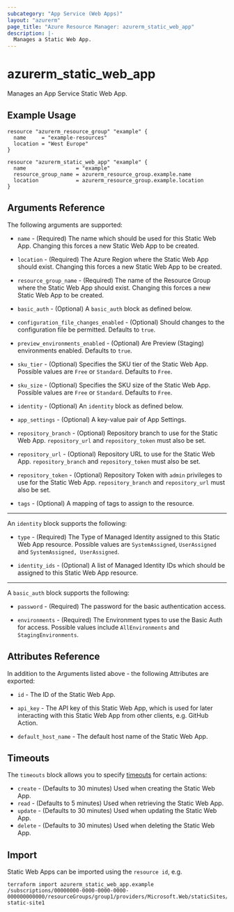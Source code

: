 ```yaml
---
subcategory: "App Service (Web Apps)"
layout: "azurerm"
page_title: "Azure Resource Manager: azurerm_static_web_app"
description: |-
  Manages a Static Web App.
---
```


# azurerm_static_web_app

Manages an App Service Static Web App.

## Example Usage

```hcl
resource "azurerm_resource_group" "example" {
  name     = "example-resources"
  location = "West Europe"
}

resource "azurerm_static_web_app" "example" {
  name                = "example"
  resource_group_name = azurerm_resource_group.example.name
  location            = azurerm_resource_group.example.location
}
```

## Arguments Reference

The following arguments are supported:

* `name` - (Required) The name which should be used for this Static Web App. Changing this forces a new Static Web App to be created.

* `location` - (Required) The Azure Region where the Static Web App should exist. Changing this forces a new Static Web App to be created.

* `resource_group_name` - (Required) The name of the Resource Group where the Static Web App should exist. Changing this forces a new Static Web App to be created.

* `basic_auth` - (Optional) A `basic_auth` block as defined below.

* `configuration_file_changes_enabled` - (Optional) Should changes to the configuration file be permitted. Defaults to `true`.

* `preview_environments_enabled` - (Optional) Are Preview (Staging) environments enabled. Defaults to `true`.

* `sku_tier` - (Optional) Specifies the SKU tier of the Static Web App. Possible values are `Free` or `Standard`. Defaults to `Free`.

* `sku_size` - (Optional) Specifies the SKU size of the Static Web App. Possible values are `Free` or `Standard`. Defaults to `Free`.

* `identity` - (Optional) An `identity` block as defined below.

* `app_settings` - (Optional) A key-value pair of App Settings.

* `repository_branch` - (Optional) Repository branch to use for the Static Web App. `repository_url` and `repository_token` must also be set.

* `repository_url` - (Optional) Repository URL to use for the Static Web App. `repository_branch` and `repository_token` must also be set.

* `repository_token` - (Optional) Repository Token with `admin` privileges to use for the Static Web App. `repository_branch` and `repository_url` must also be set.

* `tags` - (Optional) A mapping of tags to assign to the resource.

---

An `identity` block supports the following:

* `type` - (Required) The Type of Managed Identity assigned to this Static Web App resource. Possible values are `SystemAssigned`, `UserAssigned` and `SystemAssigned, UserAssigned`.

* `identity_ids` - (Optional) A list of Managed Identity IDs which should be assigned to this Static Web App resource.

---

A `basic_auth` block supports the following:

* `password` - (Required) The password for the basic authentication access. 

* `environments` - (Required) The Environment types to use the Basic Auth for access. Possible values include `AllEnvironments` and `StagingEnvironments`.

## Attributes Reference

In addition to the Arguments listed above - the following Attributes are exported:

* `id` - The ID of the Static Web App.

* `api_key` - The API key of this Static Web App, which is used for later interacting with this Static Web App from other clients, e.g. GitHub Action.

* `default_host_name` - The default host name of the Static Web App.


## Timeouts

The `timeouts` block allows you to specify [timeouts](https://www.terraform.io/language/resources/syntax#operation-timeouts) for certain actions:

* `create` - (Defaults to 30 minutes) Used when creating the Static Web App.
* `read` - (Defaults to 5 minutes) Used when retrieving the Static Web App.
* `update` - (Defaults to 30 minutes) Used when updating the Static Web App.
* `delete` - (Defaults to 30 minutes) Used when deleting the Static Web App.

## Import

Static Web Apps can be imported using the `resource id`, e.g.

```shell
terraform import azurerm_static_web_app.example /subscriptions/00000000-0000-0000-0000-000000000000/resourceGroups/group1/providers/Microsoft.Web/staticSites/my-static-site1
```
